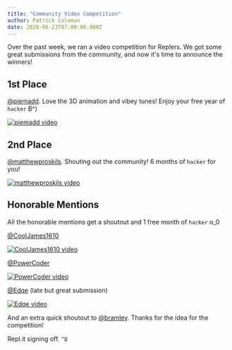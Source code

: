 ```yaml
---
title: "Community Video Competition"
author: Patrick Coleman
date: 2020-06-23T07:00:00.000Z
---
```


Over the past week, we ran a video competition for Replers. We got some great submissions from the community, and now it's time to announce the winners!

## **1st** Place

[@piemadd](https://repl.it/@piemadd). Love the 3D animation and vibey tunes! Enjoy your free year of `hacker` B^)

[![piemadd video](https://img.youtube.com/vi/pomwanGXjn4/0.jpg)](https://www.youtube.com/watch?v=pomwanGXjn4 "piemadd video")

## **2nd** Place

[@matthewproskils](https://repl.it/@matthewproskils). Shouting out the community! 6 months of `hacker` for you!

[![matthewproskils video](https://img.youtube.com/vi/nt2bOT_exJE/0.jpg)](https://www.youtube.com/watch?v=nt2bOT_exJE "matthewproskils video")

## Honorable Mentions

All the honorable mentions get a shoutout and 1 free month of `hacker` o_0

[@CoolJames1610](https://repl.it/@CoolJames1610)

[![CoolJames1610 video](https://img.youtube.com/vi/ANZO1fJQJmI/0.jpg)](https://www.youtube.com/watch?v=ANZO1fJQJmI "CoolJames1610 video")

[@PowerCoder](https://repl.it/@PowerCoder)

[![PowerCoder video](https://img.youtube.com/vi/O_d3lrBO9C4/0.jpg)](https://www.youtube.com/watch?v=O_d3lrBO9C4 "PowerCoder video")

[@Edqe](https://repl.it/@Edqe) (late but great submission)

[![Edqe video](https://img.youtube.com/vi/yDtj3EVqh48/0.jpg)](https://www.youtube.com/watch?v=yDtj3EVqh48 "Edqe video")

And an extra quick shoutout to [@bramley](https://repl.it/@bramley). Thanks for the idea for the competition!

Repl.it signing off.
`^D`